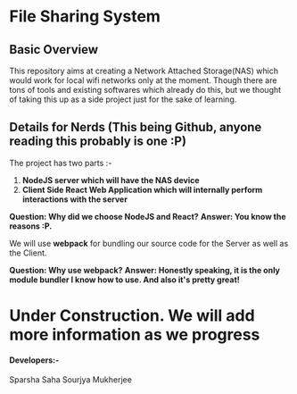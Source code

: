 # File Sharing System

## Basic Overview
This repository aims at creating a Network Attached Storage(NAS) which would work for local wifi networks only at the moment.
Though there are tons of tools and existing softwares which already do this, but we thought of taking this up as a side project just for the sake of learning.

## Details for Nerds (This being Github, anyone reading this probably is one :P)
The project has two parts :-
1. **NodeJS server which will have the NAS device**
2. **Client Side React Web Application which will internally perform interactions with the server**

**Question: Why did we choose NodeJS and React?**
**Answer: You know the reasons :P.**

We will use **webpack** for bundling our source code for the Server as well as the Client.

**Question: Why use webpack?**
**Answer: Honestly speaking, it is the only module bundler I know how to use. And also it's pretty great!**

# Under Construction. We will add more information as we progress

#### Developers:-
Sparsha Saha
Sourjya Mukherjee
